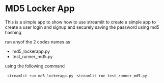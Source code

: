 # MD5 Locker App

This is a simple app to show how to use streamlit to create a simple app to create a user login and signup and securely saving the password using md5 hashing.

run anyof the 2 codes names as
- md5_lockerapp.py
- test_runner_md5.py 

using the following command 

``` streamlit run md5_lockerapp.py```
``` streamlit run test_runner_md5.py```